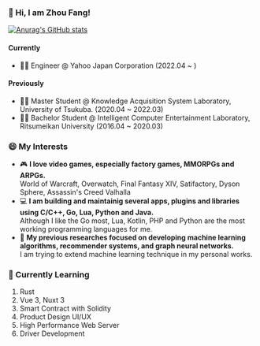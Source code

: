 ### 👋 Hi, I am Zhou Fang!
[![Anurag's GitHub stats](https://github-readme-stats.vercel.app/api?username=fang2hou)](https://github.com/anuraghazra/github-readme-stats)

#### Currently
- :man_technologist: Engineer @ Yahoo Japan Corporation (2022.04 ~ )
#### Previously
- :man_student: Master Student @ Knowledge Acquisition System Laboratory, University of Tsukuba. (2020.04 ~ 2022.03)
- :man_student: Bachelor Student @ Intelligent Computer Entertainment Laboratory, Ritsumeikan University (2016.04 ~ 2020.03)

### 😄 My Interests
- :video_game: **I love video games, especially factory games, MMORPGs and ARPGs.**  
  World of Warcraft, Overwatch, Final Fantasy XIV, Satifactory, Dyson Sphere, Assassin's Creed Valhalla  
- :computer: **I am building and maintainig several apps, plugins and libraries using C/C++, Go, Lua, Python and Java.**  
  Although I like the Go most, Lua, Kotlin, PHP and Python are the most working programming languages for me.
- :bookmark_tabs: **My previous researches focused on developing machine learning algorithms, recommender systems, and graph neural networks.**  
  I am trying to extend machine learning technique in my personal works.

### 🌱 Currently Learning
1. Rust
2. Vue 3, Nuxt 3
3. Smart Contract with Solidity
4. Product Design UI/UX
5. High Performance Web Server
6. Driver Development
